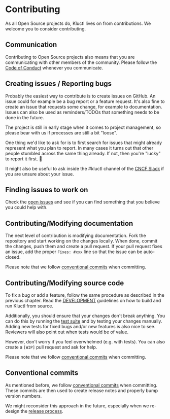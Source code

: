 # Contributing

As all Open Source projects do, Kluctl lives on from contributions. We welcome you to consider contributing.

## Communication

Contributing to Open Source projects also means that you are communicating with other members of the community. Please
follow the [Code of Conduct](./CODE_OF_CONDUCT.md) whenever you communicate.

## Creating issues / Reporting bugs

Probably the easiest way to contribute is to create issues on GitHub. An issue could for example be a bug report or
a feature request. It's also fine to create an issue that requests some change, for example to documentation. Issues
can also be used as reminders/TODOs that something needs to be done in the future.

The project is still in early stage when it comes to project management, so please bear with us if processes are still
a bit "loose".

One thing we'd like to ask for is to first search for issues that might already represent what you plan to report.
In many cases it turns out that other people stumbled across the same thing already. If not, then you're "lucky" to
report it first. :slightly_smiling_face:

It might also be useful to ask inside the #kluctl channel of the [CNCF Slack](https://slack.cncf.io) if you are unsure
about your issue.

## Finding issues to work on

Check the [open issues](https://github.com/kluctl/kluctl/issues) and see if you can find something that you believe you
could help with.

## Contributing/Modifying documentation

The next level of contribution is modifying documentation. Fork the repository and start working on the changes locally.
When done, commit the changes, push them and create a pull request. If your pull request fixes an issue, add the proper
`Fixes: #xxx` line so that the issue can be auto-closed.

Please note that we follow [conventional commits](https://www.conventionalcommits.org/en/v1.0.0/) when committing.

## Contributing/Modifying source code

To fix a bug or add a feature, follow the same procedure as described in the previous chapter. Read the
[DEVELOPMENT](./DEVELOPMENT.md) guidelines on how to build and run Kluctl from source.

Additionally, you should ensure that your changes don't break anything. You can do this by running the
[test suite](./DEVELOPMENT.md#how-to-run-the-test-suite) and by testing your changes manually. Adding new tests for
fixed bugs and/or new features is also nice to see. Reviewers will also point out when tests would be of value.

However, don't worry if you feel overwhelmed (e.g. with tests). You can also create a `[WIP]` pull request and ask for
help.

Please note that we follow [conventional commits](https://www.conventionalcommits.org/en/v1.0.0/) when committing.

## Conventional commits

As mentioned before, we follow [conventional commits](https://www.conventionalcommits.org/en/v1.0.0/) when committing.
These commits are then used to create release notes and properly bump version numbers.

We might reconsider this approach in the future, especially when we re-design the
[release process](./DEVELOPMENT.md#releasing-process).
